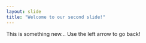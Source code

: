 ```yaml
---
layout: slide
title: "Welcome to our second slide!"
---
```

This is something new... 
Use the left arrow to go back!
